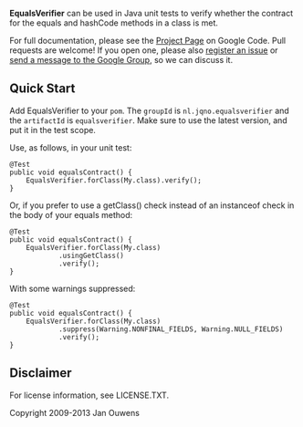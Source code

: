 **EqualsVerifier** can be used in Java unit tests to verify whether the contract for the equals and hashCode methods in a class is met.

For full documentation, please see the [Project Page](https://code.google.com/p/equalsverifier/) on Google Code.
Pull requests are welcome! If you open one, please also [register an issue](https://code.google.com/p/equalsverifier/issues/list) or [send a message to the Google Group](https://groups.google.com/forum/?fromgroups#!forum/equalsverifier), so we can discuss it.

Quick Start
-----------

Add EqualsVerifier to your `pom`. The `groupId` is `nl.jqno.equalsverifier` and the `artifactId` is `equalsverifier`. Make sure to use the latest version, and put it in the test scope. 

Use, as follows, in your unit test:

    @Test
    public void equalsContract() {
        EqualsVerifier.forClass(My.class).verify();
    }

Or, if you prefer to use a getClass() check instead of an instanceof check in the body of your equals method:

    @Test
    public void equalsContract() {
        EqualsVerifier.forClass(My.class)
                .usingGetClass()
                .verify();
    }

With some warnings suppressed:

    @Test
    public void equalsContract() {
        EqualsVerifier.forClass(My.class)
                .suppress(Warning.NONFINAL_FIELDS, Warning.NULL_FIELDS)
                .verify();
    }

Disclaimer
----------

For license information, see LICENSE.TXT.

Copyright 2009-2013 Jan Ouwens